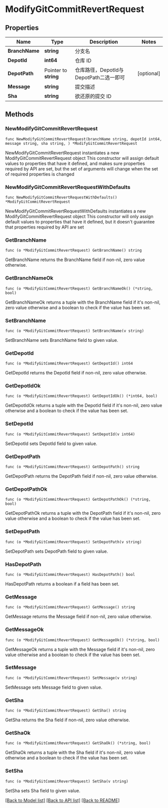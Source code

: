 # ModifyGitCommitRevertRequest

## Properties

Name | Type | Description | Notes
------------ | ------------- | ------------- | -------------
**BranchName** | **string** | 分支名 | 
**DepotId** | **int64** | 仓库 ID | 
**DepotPath** | Pointer to **string** | 仓库路径，DepotId与DepotPath二选一即可 | [optional] 
**Message** | **string** | 提交描述 | 
**Sha** | **string** | 欲还原的提交 ID | 

## Methods

### NewModifyGitCommitRevertRequest

`func NewModifyGitCommitRevertRequest(branchName string, depotId int64, message string, sha string, ) *ModifyGitCommitRevertRequest`

NewModifyGitCommitRevertRequest instantiates a new ModifyGitCommitRevertRequest object
This constructor will assign default values to properties that have it defined,
and makes sure properties required by API are set, but the set of arguments
will change when the set of required properties is changed

### NewModifyGitCommitRevertRequestWithDefaults

`func NewModifyGitCommitRevertRequestWithDefaults() *ModifyGitCommitRevertRequest`

NewModifyGitCommitRevertRequestWithDefaults instantiates a new ModifyGitCommitRevertRequest object
This constructor will only assign default values to properties that have it defined,
but it doesn't guarantee that properties required by API are set

### GetBranchName

`func (o *ModifyGitCommitRevertRequest) GetBranchName() string`

GetBranchName returns the BranchName field if non-nil, zero value otherwise.

### GetBranchNameOk

`func (o *ModifyGitCommitRevertRequest) GetBranchNameOk() (*string, bool)`

GetBranchNameOk returns a tuple with the BranchName field if it's non-nil, zero value otherwise
and a boolean to check if the value has been set.

### SetBranchName

`func (o *ModifyGitCommitRevertRequest) SetBranchName(v string)`

SetBranchName sets BranchName field to given value.


### GetDepotId

`func (o *ModifyGitCommitRevertRequest) GetDepotId() int64`

GetDepotId returns the DepotId field if non-nil, zero value otherwise.

### GetDepotIdOk

`func (o *ModifyGitCommitRevertRequest) GetDepotIdOk() (*int64, bool)`

GetDepotIdOk returns a tuple with the DepotId field if it's non-nil, zero value otherwise
and a boolean to check if the value has been set.

### SetDepotId

`func (o *ModifyGitCommitRevertRequest) SetDepotId(v int64)`

SetDepotId sets DepotId field to given value.


### GetDepotPath

`func (o *ModifyGitCommitRevertRequest) GetDepotPath() string`

GetDepotPath returns the DepotPath field if non-nil, zero value otherwise.

### GetDepotPathOk

`func (o *ModifyGitCommitRevertRequest) GetDepotPathOk() (*string, bool)`

GetDepotPathOk returns a tuple with the DepotPath field if it's non-nil, zero value otherwise
and a boolean to check if the value has been set.

### SetDepotPath

`func (o *ModifyGitCommitRevertRequest) SetDepotPath(v string)`

SetDepotPath sets DepotPath field to given value.

### HasDepotPath

`func (o *ModifyGitCommitRevertRequest) HasDepotPath() bool`

HasDepotPath returns a boolean if a field has been set.

### GetMessage

`func (o *ModifyGitCommitRevertRequest) GetMessage() string`

GetMessage returns the Message field if non-nil, zero value otherwise.

### GetMessageOk

`func (o *ModifyGitCommitRevertRequest) GetMessageOk() (*string, bool)`

GetMessageOk returns a tuple with the Message field if it's non-nil, zero value otherwise
and a boolean to check if the value has been set.

### SetMessage

`func (o *ModifyGitCommitRevertRequest) SetMessage(v string)`

SetMessage sets Message field to given value.


### GetSha

`func (o *ModifyGitCommitRevertRequest) GetSha() string`

GetSha returns the Sha field if non-nil, zero value otherwise.

### GetShaOk

`func (o *ModifyGitCommitRevertRequest) GetShaOk() (*string, bool)`

GetShaOk returns a tuple with the Sha field if it's non-nil, zero value otherwise
and a boolean to check if the value has been set.

### SetSha

`func (o *ModifyGitCommitRevertRequest) SetSha(v string)`

SetSha sets Sha field to given value.



[[Back to Model list]](../README.md#documentation-for-models) [[Back to API list]](../README.md#documentation-for-api-endpoints) [[Back to README]](../README.md)


